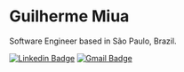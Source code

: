 # Guilherme Miua

Software Engineer based in São Paulo, Brazil.

[![Linkedin Badge](https://img.shields.io/badge/-Guilherme%20Miua-000000?style=flat-square&logo=Linkedin&logoColor=white&link=https://www.linkedin.com/in/guilherme-eiti-akita-miua-903808187/)](https://www.linkedin.com/in/guilherme-eiti-akita-miua-903808187/) 
[![Gmail Badge](https://img.shields.io/badge/-guilhermemiua@gmail.com-000000?style=flat-square&logo=Gmail&logoColor=white&link=mailto:guilhermemiua@gmail.com)](mailto:guilhermemiua@gmail.com)
